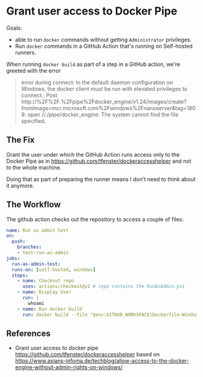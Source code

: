 # Grant user access to Docker Pipe

Goals:

- able to run `docker` commands without getting `Administrator` privileges.
- Run `docker` commands in a GitHub Action that's running on Self-hosted runners.

When running `docker build` as part of a step in a GitHub action, we're greeted with the error

> error during connect: In the default daemon configuration on Windows, the docker client must be run with elevated privileges to connect.: Post http://%2F%2F.%2Fpipe%2Fdocker_engine/v1.24/images/create?fromImage=mcr.microsoft.com%2Fwindows%2Fnanoserver&tag=1809: open //./pipe/docker_engine: The system cannot find the file specified.

## The Fix

Grant the user under which the GitHub Action runs access only to the Docker Pipe
as in <https://github.com/tfenster/dockeraccesshelper>
and not to the whole machine.

Doing that as part of preparing the runner means I don't need to think about it anymore.

## The Workflow

The github action checks out the repository to access a couple of files:

```yml
name: Run as admin test
on:
  push:
    branches:
    - test-run-as-admin
jobs:
  run-as-admin-test:
  runs-on: [self-hosted, windows]
  steps:
    - name: Checkout repo
      uses: actions/checkout@v2 # repo contains the RunAsAdmin.ps1
    - name: Display User
      run: |
        whoami
    - name: Run docker build
      run: docker build --file "$env:GITHUB_WORKSPACE\Dockerfile-Windows" --tag localhost:5000/mydockerapp:0.0.1
```

## References

- Grant user access to docker pipe <https://github.com/tfenster/dockeraccesshelper> based on <https://www.axians-infoma.de/techblog/allow-access-to-the-docker-engine-without-admin-rights-on-windows/>
